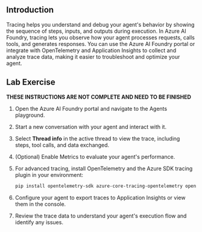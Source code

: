 ## Introduction

Tracing helps you understand and debug your agent's behavior by showing the sequence of steps, inputs, and outputs during execution. In Azure AI Foundry, tracing lets you observe how your agent processes requests, calls tools, and generates responses. You can use the Azure AI Foundry portal or integrate with OpenTelemetry and Application Insights to collect and analyze trace data, making it easier to troubleshoot and optimize your agent.

## Lab Exercise

**THESE INSTRUCTIONS ARE NOT COMPLETE AND NEED TO BE FINISHED**

1. Open the Azure AI Foundry portal and navigate to the Agents playground.
2. Start a new conversation with your agent and interact with it.
3. Select **Thread info** in the active thread to view the trace, including steps, tool calls, and data exchanged.
4. (Optional) Enable Metrics to evaluate your agent's performance.
5. For advanced tracing, install OpenTelemetry and the Azure SDK tracing plugin in your environment:

   ```bash
   pip install opentelemetry-sdk azure-core-tracing-opentelemetry opentelemetry-exporter-otlp
   ```

6. Configure your agent to export traces to Application Insights or view them in the console.
7. Review the trace data to understand your agent's execution flow and identify any issues.
